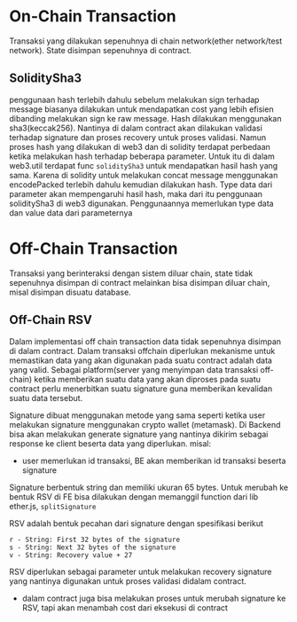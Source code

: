 # On-Chain Transaction
Transaksi yang dilakukan sepenuhnya di chain network(ether network/test network). State disimpan sepenuhnya di contract.

## SoliditySha3 <a name="SoliditySha3"></a>
penggunaan hash terlebih dahulu sebelum melakukan sign terhadap message biasanya dilakukan untuk mendapatkan cost yang lebih efisien dibanding melakukan sign ke raw message. Hash dilakukan menggunakan sha3(keccak256). Nantinya di dalam contract akan dilakukan validasi terhadap signature dan proses recovery untuk proses validasi. Namun proses hash yang dilakukan di web3 dan di solidity terdapat perbedaan ketika melakukan hash terhadap beberapa parameter. Untuk itu di dalam web3.util terdapat func `soliditySha3` untuk mendapatkan hasil hash yang sama. Karena di solidity untuk melakukan concat message menggunakan encodePacked terlebih dahulu kemudian dilakukan hash. Type data dari parameter akan mempengaruhi hasil hash, maka dari itu penggunaan soliditySha3 di web3 digunakan. Penggunaannya memerlukan type data dan value data dari parameternya

# Off-Chain Transaction
Transaksi yang berinteraksi dengan sistem diluar chain, state tidak sepenuhnya disimpan di contract melainkan bisa disimpan diluar chain, misal disimpan disuatu database. 


## Off-Chain RSV <a name="off-chain-rsv"></a>
Dalam implementasi off chain transaction data tidak sepenuhnya disimpan di dalam contract. Dalam transaksi offchain diperlukan mekanisme untuk memastikan data yang akan digunakan pada suatu contract adalah data yang valid. Sebagai platform(server yang menyimpan data transaksi off-chain) ketika memberikan suatu data yang akan diproses pada suatu contract perlu menerbitkan suatu signature guna memberikan kevalidan suatu data tersebut. <br>

Signature dibuat menggunakan metode yang sama seperti ketika user melakukan signature menggunakan crypto wallet (metamask). Di Backend bisa akan melakukan generate signature yang nantinya dikirim sebagai response ke client beserta data yang diperlukan. misal:

- user memerlukan id transaksi, BE akan memberikan id transaksi beserta signature 

Signature berbentuk string dan memiliki ukuran 65 bytes. Untuk merubah ke bentuk RSV di FE bisa dilakukan dengan memanggil function dari lib ether.js, `splitSignature`

RSV adalah bentuk pecahan dari signature dengan spesifikasi berikut
```
r - String: First 32 bytes of the signature
s - String: Next 32 bytes of the signature
v - String: Recovery value + 27
```

RSV diperlukan sebagai parameter untuk melakukan recovery signature yang nantinya digunakan untuk proses validasi didalam contract.

* dalam contract juga bisa melakukan proses untuk merubah signature ke RSV, tapi akan menambah cost dari eksekusi di contract 